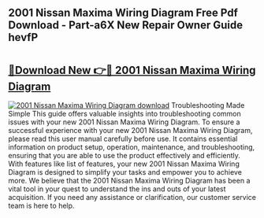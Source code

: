 ## 2001 Nissan Maxima Wiring Diagram Free Pdf Download - Part-a6X New Repair Owner Guide hevfP

# <h2><a href="http://dfjdo8s.blite.top/?on=2001+Nissan+Maxima+Wiring+Diagram">🔗Download New 👉🔴 2001 Nissan Maxima Wiring Diagram</a></h2>

[![2001 Nissan Maxima Wiring Diagram download](https://i.imgur.com/lujVjoI.png)](http://dfjdo8s.blite.top/?on=2001+Nissan+Maxima+Wiring+Diagram)
Troubleshooting Made Simple This guide offers valuable insights into troubleshooting common issues with your new 2001 Nissan Maxima Wiring Diagram. To ensure a successful experience with your new 2001 Nissan Maxima Wiring Diagram, please read this user manual carefully before use. It contains essential information on product setup, operation, maintenance, and troubleshooting, ensuring that you are able to use the product effectively and efficiently. With features like list of features, your new 2001 Nissan Maxima Wiring Diagram is designed to simplify your tasks and empower you to achieve more. We believe that the 2001 Nissan Maxima Wiring Diagram has been a vital tool in your quest to understand the ins and outs of your latest acquisition. If you need any assistance or clarification, our customer service team is here to help.
